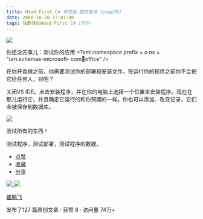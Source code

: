 ```yaml
---
title: Head First C# 中文版 图文皆译 (page39)
date: 2008-10-20 17:01:00
tags: 我翻译的Head First C#（习作）
---
```

![](https://p-blog.csdn.net/images/p_blog_csdn_net/cuipengfei1/EntryImages/20081020/untitled.jpg)

你还没完事儿：测试你的应用  <?xml:namespace prefix = o ns = "urn:schemas-microsoft-
com:office:office" />

在你开香槟之前，你需要测试你的部署和安装文件。在运行你的程序之前你不会把它给任何人，对吧？

关闭VS
IDE。点击安装程序，并在你的电脑上选择一个位置来安装程序。现在在那儿运行它，并且确定它运行的和你预期的一样。你也可以添加、改变记录，它们会被保存到数据库。

![](https://p-blog.csdn.net/images/p_blog_csdn_net/cuipengfei1/EntryImages/20081020/%E6%88%AA%E5%9B%BE00633601189317187500.jpg)

测试所有的东西！

测试程序，测试部署，测试程序的数据。

  * [ 点赞  ](javascript:;)
  * [ 收藏  ](javascript:;)
  * [ 分享 ](javascript:;)

[ ![](https://profile.csdnimg.cn/5/2/5/3_cuipengfei1)
![](https://g.csdnimg.cn/static/user-reg-year/1x/11.png)
](https://blog.csdn.net/cuipengfei1)

[ 崔鹏飞 ](https://blog.csdn.net/cuipengfei1)

发布了127 篇原创文章  ·  获赞 8  ·  访问量 74万+

